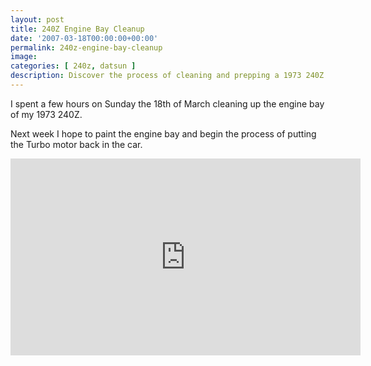 ```yaml
---
layout: post
title: 240Z Engine Bay Cleanup
date: '2007-03-18T00:00:00+00:00'
permalink: 240z-engine-bay-cleanup
image: 
categories: [ 240z, datsun ]
description: Discover the process of cleaning and prepping a 1973 240Z's engine bay for a turbo motor installation. Watch the video for a detailed guide.
---
```


I spent a few hours on Sunday the 18th of March cleaning up the engine bay of my 1973 240Z.

Next week I hope to paint the engine bay and begin the process of putting the Turbo motor back in the car.     

<iframe width="560" height="315" src="https://www.youtube.com/embed/ANz9qkmFiy0?si=j0sG5_hx0V_mO-Cz" title="YouTube video player" frameborder="0" allow="accelerometer; autoplay; clipboard-write; encrypted-media; gyroscope; picture-in-picture; web-share" allowfullscreen></iframe>




